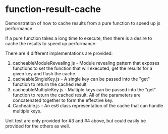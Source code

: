 # function-result-cache
Demonstration of how to cache results from a pure function to speed up js performance

If a pure function takes a long time to execute, then there is a desire to cache the results to speed up performance.

There are 4 different implementations are provided:

  1. cacheableModuleRevealing.js - Module revealing pattern that exposes functions to set the function that will executed, get the results for a given key and flush the cache.
  2. cacheableSingleKey.js - A single key can be passed into the "get" function to return the cached result
  3. cacheableMultipleKey.js - Multiple keys can be passed into the "get" function to return the cached result. All of the parameters are concatenated together to form the effective key.
  4. Cacheable.js - An es6 class representation of the cache that can handle multiple keys.


Unit test are only provided for #3 and #4 above, but could easily be provided for the others as well.

